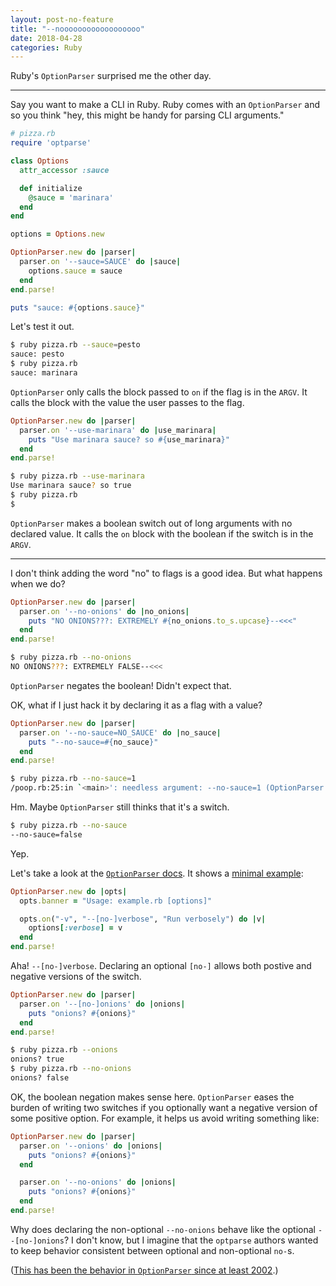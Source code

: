 ```yaml
---
layout: post-no-feature
title: "--noooooooooooooooooo"
date: 2018-04-28
categories: Ruby
---
```


Ruby's `OptionParser` surprised me the other day. 

<hr>

Say you want to make a CLI in Ruby. Ruby comes with an `OptionParser` and so you
think "hey, this might be handy for parsing CLI arguments."

```ruby
# pizza.rb
require 'optparse'

class Options
  attr_accessor :sauce

  def initialize
    @sauce = 'marinara'
  end
end

options = Options.new

OptionParser.new do |parser|
  parser.on '--sauce=SAUCE' do |sauce|
    options.sauce = sauce
  end
end.parse!

puts "sauce: #{options.sauce}"
```

Let's test it out.

```sh
$ ruby pizza.rb --sauce=pesto
sauce: pesto
$ ruby pizza.rb
sauce: marinara
```

`OptionParser` only calls the block passed to `on` if the flag is in the `ARGV`.
It calls the block with the value the user passes to the flag.

```ruby
OptionParser.new do |parser|
  parser.on '--use-marinara' do |use_marinara|
    puts "Use marinara sauce? so #{use_marinara}"
  end
end.parse!
```

```sh
$ ruby pizza.rb --use-marinara
Use marinara sauce? so true
$ ruby pizza.rb
$ 
```

`OptionParser` makes a boolean switch out of long arguments with no declared
value. It calls the `on` block with the boolean if the switch is in the `ARGV`.

<hr>

I don't think adding the word "no" to flags is a good idea. But what happens
when we do?

```ruby
OptionParser.new do |parser|
  parser.on '--no-onions' do |no_onions|
    puts "NO ONIONS???: EXTREMELY #{no_onions.to_s.upcase}--<<<"
  end
end.parse!
```

```sh
$ ruby pizza.rb --no-onions
NO ONIONS???: EXTREMELY FALSE--<<<
```

`OptionParser` negates the boolean! Didn't expect that.

OK, what if I just hack it by declaring it as a flag with a value?

```ruby
OptionParser.new do |parser|
  parser.on '--no-sauce=NO_SAUCE' do |no_sauce|
    puts "--no-sauce=#{no_sauce}"
  end
end.parse!
```

```sh
$ ruby pizza.rb --no-sauce=1
/poop.rb:25:in `<main>': needless argument: --no-sauce=1 (OptionParser::NeedlessArgument)
```

Hm. Maybe `OptionParser` still thinks that it's a switch.

```sh
$ ruby pizza.rb --no-sauce
--no-sauce=false
```

Yep.

Let's take a look at the [`OptionParser` docs](http://ruby-doc.org/stdlib-2.5.0/libdoc/optparse/rdoc/OptionParser.html).
It shows a [minimal example](http://ruby-doc.org/stdlib-2.5.0/libdoc/optparse/rdoc/OptionParser.html#class-OptionParser-label-Minimal+example):

```ruby
OptionParser.new do |opts|
  opts.banner = "Usage: example.rb [options]"

  opts.on("-v", "--[no-]verbose", "Run verbosely") do |v|
    options[:verbose] = v
  end
end.parse!
```

Aha! `--[no-]verbose`. Declaring an optional `[no-]` allows both postive and
negative versions of the switch.

```ruby
OptionParser.new do |parser|
  parser.on '--[no-]onions' do |onions|
    puts "onions? #{onions}"
  end
end.parse!
```

```sh
$ ruby pizza.rb --onions
onions? true
$ ruby pizza.rb --no-onions
onions? false
```

OK, the boolean negation makes sense here. `OptionParser` eases the burden of
writing two switches if you optionally want a negative version of some positive
option. For example, it helps us avoid writing something like:

```ruby
OptionParser.new do |parser|
  parser.on '--onions' do |onions|
    puts "onions? #{onions}"
  end

  parser.on '--no-onions' do |onions|
    puts "onions? #{onions}"
  end
end.parse!
```

Why does declaring the non-optional `--no-onions` behave like the optional
`--[no-]onions`? I don't know, but I imagine that the `optparse` authors wanted
to keep behavior consistent between optional and non-optional `no-`s.

([This has been the behavior in `OptionParser` since at least
2002](https://github.com/ruby/ruby/blob/6af4aebc954f548298559e49719aec84e8653adc/lib/optparse.rb#L951-L970).)

